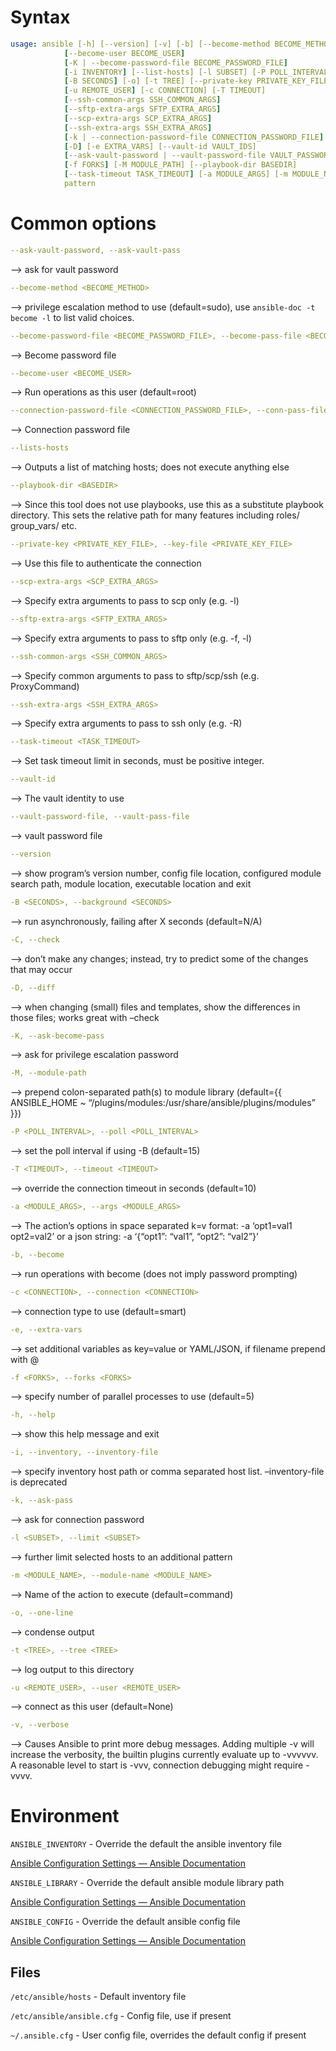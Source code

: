 # Syntax

```YAML
usage: ansible [-h] [--version] [-v] [-b] [--become-method BECOME_METHOD]
            [--become-user BECOME_USER]
            [-K | --become-password-file BECOME_PASSWORD_FILE]
            [-i INVENTORY] [--list-hosts] [-l SUBSET] [-P POLL_INTERVAL]
            [-B SECONDS] [-o] [-t TREE] [--private-key PRIVATE_KEY_FILE]
            [-u REMOTE_USER] [-c CONNECTION] [-T TIMEOUT]
            [--ssh-common-args SSH_COMMON_ARGS]
            [--sftp-extra-args SFTP_EXTRA_ARGS]
            [--scp-extra-args SCP_EXTRA_ARGS]
            [--ssh-extra-args SSH_EXTRA_ARGS]
            [-k | --connection-password-file CONNECTION_PASSWORD_FILE] [-C]
            [-D] [-e EXTRA_VARS] [--vault-id VAULT_IDS]
            [--ask-vault-password | --vault-password-file VAULT_PASSWORD_FILES]
            [-f FORKS] [-M MODULE_PATH] [--playbook-dir BASEDIR]
            [--task-timeout TASK_TIMEOUT] [-a MODULE_ARGS] [-m MODULE_NAME]
            pattern
```

# Common options

```YAML
--ask-vault-password, --ask-vault-pass
```

—> ask for vault password

```YAML
--become-method <BECOME_METHOD>
```

—> privilege escalation method to use (default=sudo), use `ansible-doc -t become -l` to list valid choices.

```YAML
--become-password-file <BECOME_PASSWORD_FILE>, --become-pass-file <BECOME_PASSWORD_FILE>
```

—> Become password file

```YAML
--become-user <BECOME_USER>
```

—> Run operations as this user (default=root)

```YAML
--connection-password-file <CONNECTION_PASSWORD_FILE>, --conn-pass-file <CONNECTION_PASSWORD_FILE>
```

—> Connection password file

```YAML
--lists-hosts
```

—> Outputs a list of matching hosts; does not execute anything else

```YAML
--playbook-dir <BASEDIR>
```

—> Since this tool does not use playbooks, use this as a substitute playbook directory. This sets the relative path for many features including roles/ group_vars/ etc.

```YAML
--private-key <PRIVATE_KEY_FILE>, --key-file <PRIVATE_KEY_FILE>
```

—> Use this file to authenticate the connection

```YAML
--scp-extra-args <SCP_EXTRA_ARGS>
```

—> Specify extra arguments to pass to scp only (e.g. -l)

```YAML
--sftp-extra-args <SFTP_EXTRA_ARGS>
```

—> Specify extra arguments to pass to sftp only (e.g. -f, -l)

```YAML
--ssh-common-args <SSH_COMMON_ARGS>
```

—> Specify common arguments to pass to sftp/scp/ssh (e.g. ProxyCommand)

```YAML
--ssh-extra-args <SSH_EXTRA_ARGS>
```

—> Specify extra arguments to pass to ssh only (e.g. -R)

```YAML
--task-timeout <TASK_TIMEOUT>
```

—> Set task timeout limit in seconds, must be positive integer.

```YAML
--vault-id
```

—> The vault identity to use

```YAML
--vault-password-file, --vault-pass-file
```

—> vault password file

```YAML
--version
```

—> show program’s version number, config file location, configured module search path, module location, executable location and exit

```YAML
-B <SECONDS>, --background <SECONDS>
```

—> run asynchronously, failing after X seconds (default=N/A)

```YAML
-C, --check
```

—> don’t make any changes; instead, try to predict some of the changes that may occur

```YAML
-D, --diff
```

—> when changing (small) files and templates, show the differences in those files; works great with –check

```YAML
-K, --ask-become-pass
```

—> ask for privilege escalation password

```YAML
-M, --module-path
```

—> prepend colon-separated path(s) to module library (default={{ ANSIBLE_HOME ~ “/plugins/modules:/usr/share/ansible/plugins/modules” }})

```YAML
-P <POLL_INTERVAL>, --poll <POLL_INTERVAL>
```

—> set the poll interval if using -B (default=15)

```YAML
-T <TIMEOUT>, --timeout <TIMEOUT>
```

—> override the connection timeout in seconds (default=10)

```YAML
-a <MODULE_ARGS>, --args <MODULE_ARGS>
```

—> The action’s options in space separated k=v format: -a ‘opt1=val1 opt2=val2’ or a json string: -a ‘{“opt1”: “val1”, “opt2”: “val2”}’

```YAML
-b, --become
```

—> run operations with become (does not imply password prompting)

```YAML
-c <CONNECTION>, --connection <CONNECTION>
```

—> connection type to use (default=smart)

```YAML
-e, --extra-vars
```

—> set additional variables as key=value or YAML/JSON, if filename prepend with @

```YAML
-f <FORKS>, --forks <FORKS>
```

—> specify number of parallel processes to use (default=5)

```YAML
-h, --help
```

—> show this help message and exit

```YAML
-i, --inventory, --inventory-file
```

—> specify inventory host path or comma separated host list. –inventory-file is deprecated

```YAML
-k, --ask-pass
```

—> ask for connection password

```YAML
-l <SUBSET>, --limit <SUBSET>
```

—> further limit selected hosts to an additional pattern

```YAML
-m <MODULE_NAME>, --module-name <MODULE_NAME>
```

—> Name of the action to execute (default=command)

```YAML
-o, --one-line
```

—> condense output

```YAML
-t <TREE>, --tree <TREE>
```

—> log output to this directory

```YAML
-u <REMOTE_USER>, --user <REMOTE_USER>
```

—> connect as this user (default=None)

```YAML
-v, --verbose
```

—> Causes Ansible to print more debug messages. Adding multiple -v will increase the verbosity, the builtin plugins currently evaluate up to -vvvvvv. A reasonable level to start is -vvv, connection debugging might require -vvvv.

# Environment

`ANSIBLE_INVENTORY` - Override the default the ansible inventory file

[Ansible Configuration Settings — Ansible Documentation](https://docs.ansible.com/ansible/latest/reference_appendices/config.html#envvar-ANSIBLE_INVENTORY)

`ANSIBLE_LIBRARY` - Override the default ansible module library path

[Ansible Configuration Settings — Ansible Documentation](https://docs.ansible.com/ansible/latest/reference_appendices/config.html#envvar-ANSIBLE_LIBRARY)

`ANSIBLE_CONFIG` - Override the default ansible config file

[Ansible Configuration Settings — Ansible Documentation](https://docs.ansible.com/ansible/latest/reference_appendices/config.html#envvar-ANSIBLE_CONFIG)

## Files

`/etc/ansible/hosts` - Default inventory file

`/etc/ansible/ansible.cfg` - Config file, use if present

`~/.ansible.cfg` - User config file, overrides the default config if present